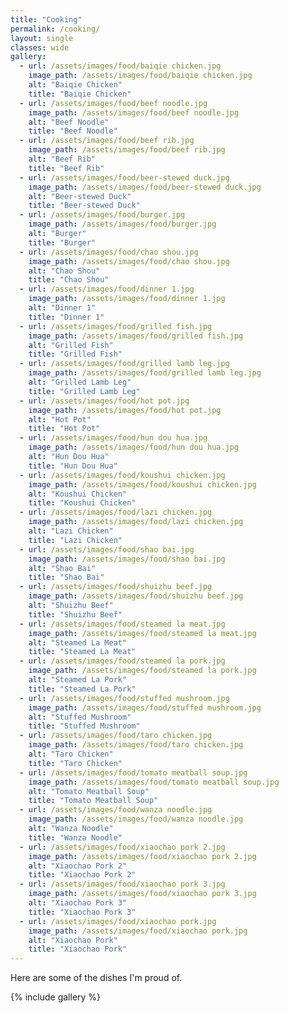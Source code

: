 ```yaml
---
title: "Cooking"
permalink: /cooking/
layout: single
classes: wide
gallery:
  - url: /assets/images/food/baiqie chicken.jpg
    image_path: /assets/images/food/baiqie chicken.jpg
    alt: "Baiqie Chicken"
    title: "Baiqie Chicken"
  - url: /assets/images/food/beef noodle.jpg
    image_path: /assets/images/food/beef noodle.jpg
    alt: "Beef Noodle"
    title: "Beef Noodle"
  - url: /assets/images/food/beef rib.jpg
    image_path: /assets/images/food/beef rib.jpg
    alt: "Beef Rib"
    title: "Beef Rib"
  - url: /assets/images/food/beer-stewed duck.jpg
    image_path: /assets/images/food/beer-stewed duck.jpg
    alt: "Beer-stewed Duck"
    title: "Beer-stewed Duck"
  - url: /assets/images/food/burger.jpg
    image_path: /assets/images/food/burger.jpg
    alt: "Burger"
    title: "Burger"
  - url: /assets/images/food/chao shou.jpg
    image_path: /assets/images/food/chao shou.jpg
    alt: "Chao Shou"
    title: "Chao Shou"
  - url: /assets/images/food/dinner 1.jpg
    image_path: /assets/images/food/dinner 1.jpg
    alt: "Dinner 1"
    title: "Dinner 1"
  - url: /assets/images/food/grilled fish.jpg
    image_path: /assets/images/food/grilled fish.jpg
    alt: "Grilled Fish"
    title: "Grilled Fish"
  - url: /assets/images/food/grilled lamb leg.jpg
    image_path: /assets/images/food/grilled lamb leg.jpg
    alt: "Grilled Lamb Leg"
    title: "Grilled Lamb Leg"
  - url: /assets/images/food/hot pot.jpg
    image_path: /assets/images/food/hot pot.jpg
    alt: "Hot Pot"
    title: "Hot Pot"
  - url: /assets/images/food/hun dou hua.jpg
    image_path: /assets/images/food/hun dou hua.jpg
    alt: "Hun Dou Hua"
    title: "Hun Dou Hua"
  - url: /assets/images/food/koushui chicken.jpg
    image_path: /assets/images/food/koushui chicken.jpg
    alt: "Koushui Chicken"
    title: "Koushui Chicken"
  - url: /assets/images/food/lazi chicken.jpg
    image_path: /assets/images/food/lazi chicken.jpg
    alt: "Lazi Chicken"
    title: "Lazi Chicken"
  - url: /assets/images/food/shao bai.jpg
    image_path: /assets/images/food/shao bai.jpg
    alt: "Shao Bai"
    title: "Shao Bai"
  - url: /assets/images/food/shuizhu beef.jpg
    image_path: /assets/images/food/shuizhu beef.jpg
    alt: "Shuizhu Beef"
    title: "Shuizhu Beef"
  - url: /assets/images/food/steamed la meat.jpg
    image_path: /assets/images/food/steamed la meat.jpg
    alt: "Steamed La Meat"
    title: "Steamed La Meat"
  - url: /assets/images/food/steamed la pork.jpg
    image_path: /assets/images/food/steamed la pork.jpg
    alt: "Steamed La Pork"
    title: "Steamed La Pork"
  - url: /assets/images/food/stuffed mushroom.jpg
    image_path: /assets/images/food/stuffed mushroom.jpg
    alt: "Stuffed Mushroom"
    title: "Stuffed Mushroom"
  - url: /assets/images/food/taro chicken.jpg
    image_path: /assets/images/food/taro chicken.jpg
    alt: "Taro Chicken"
    title: "Taro Chicken"
  - url: /assets/images/food/tomato meatball soup.jpg
    image_path: /assets/images/food/tomato meatball soup.jpg
    alt: "Tomato Meatball Soup"
    title: "Tomato Meatball Soup"
  - url: /assets/images/food/wanza noodle.jpg
    image_path: /assets/images/food/wanza noodle.jpg
    alt: "Wanza Noodle"
    title: "Wanza Noodle"
  - url: /assets/images/food/xiaochao pork 2.jpg
    image_path: /assets/images/food/xiaochao pork 2.jpg
    alt: "Xiaochao Pork 2"
    title: "Xiaochao Pork 2"
  - url: /assets/images/food/xiaochao pork 3.jpg
    image_path: /assets/images/food/xiaochao pork 3.jpg
    alt: "Xiaochao Pork 3"
    title: "Xiaochao Pork 3"
  - url: /assets/images/food/xiaochao pork.jpg
    image_path: /assets/images/food/xiaochao pork.jpg
    alt: "Xiaochao Pork"
    title: "Xiaochao Pork"
---
```


Here are some of the dishes I'm proud of.

{% include gallery %}
